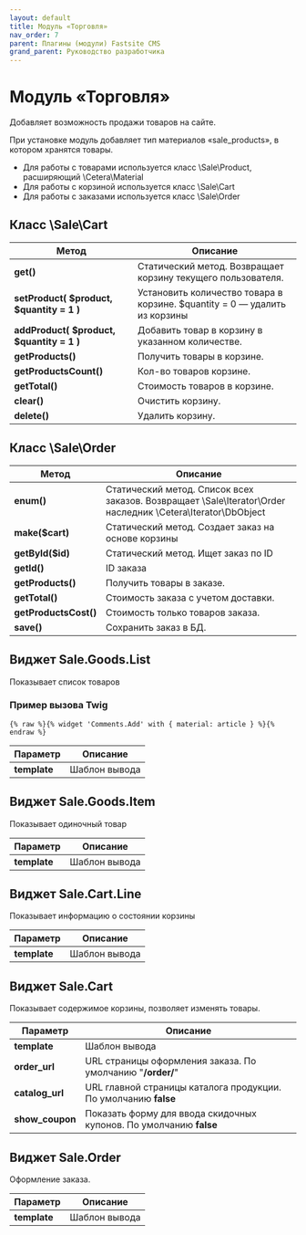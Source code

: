 ```yaml
---
layout: default
title: Модуль «Торговля»
nav_order: 7
parent: Плагины (модули) Fastsite CMS
grand_parent: Руководство разработчика
---
```


# Модуль «Торговля»

Добавляет возможность продажи товаров на сайте.

При установке модуль добавляет тип материалов «sale_products», в котором хранятся товары.

* Для работы с товарами используется класс \Sale\Product, расширяющий \Cetera\Material
* Для работы с корзиной используется класс \Sale\Cart
* Для работы с заказами используется класс \Sale\Order

## Класс \Sale\Cart

Метод | Описание
---|---
**get()**|Статический метод. Возвращает корзину текущего пользователя.
**setProduct( $product, $quantity = 1 )**|Установить количество товара в корзине. $quantity = 0 — удалить из корзины
**addProduct( $product, $quantity = 1 )**|Добавить товар в корзину в указанном количестве.
**getProducts()**|Получить товары в корзине.
**getProductsCount()**|Кол-во товаров корзине.
**getTotal()**|Стоимость товаров в корзине.
**clear()**|Очистить корзину.
**delete()**|Удалить корзину.

## Класс \Sale\Order

Метод | Описание
---|---
**enum()**|Статический метод. Список всех заказов. Возвращает \Sale\Iterator\Order наследник \Cetera\Iterator\DbObject
**make($cart)**|Статический метод. Создает заказ на основе корзины
**getById($id)**|Статический метод. Ищет заказ по ID
**getId()**|ID заказа
**getProducts()**|Получить товары в заказе.
**getTotal()**|Стоимость заказа с учетом доставки.
**getProductsCost()**|Стоимость только товаров заказа.
**save()**|Сохранить заказ в БД.

## Виджет Sale.Goods.List

Показывает список товаров

### Пример вызова Twig

	{% raw %}{% widget 'Comments.Add' with { material: article } %}{% endraw %}

Параметр | Описание
---|---
**template**|Шаблон вывода

## Виджет Sale.Goods.Item

Показывает одиночный товар

Параметр | Описание
---|---
**template**|Шаблон вывода

## Виджет Sale.Cart.Line

Показывает информацию о состоянии корзины

Параметр | Описание
---|---
**template**|Шаблон вывода

## Виджет Sale.Cart

Показывает содержимое корзины, позволяет изменять товары.

Параметр | Описание
---|---
**template**|Шаблон вывода
**order_url**|URL страницы оформления заказа. По умолчанию "**/order/**"
**catalog_url**|URL главной страницы каталога продукции. По умолчанию **false**
**show_coupon**|Показать форму для ввода скидочных купонов. По умолчанию **false**

## Виджет Sale.Order

Оформление заказа.

Параметр | Описание
---|---
**template**|Шаблон вывода
